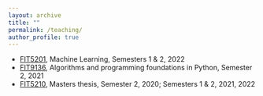 ```yaml
---
layout: archive
title: ""
permalink: /teaching/
author_profile: true
---
```


* [FIT5201](https://handbook.monash.edu/2022/units/FIT5201), Machine Learning, Semesters 1 & 2, 2022 
* [FIT9136](https://handbook.monash.edu/2021/units/FIT9136), Algorithms and programming foundations in Python, Semester 2, 2021 
* [FIT5210](https://handbook.monash.edu/2021/units/FIT5210), Masters thesis, Semester 2, 2020; Semesters 1 & 2, 2021, 2022 
 






